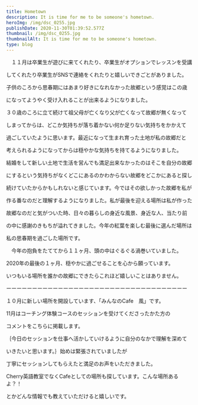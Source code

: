 ```yaml
---
title: Hometown
description: It is time for me to be someone's hometown.
heroImg: /img/dsc_0255.jpg
publishDate: 2020-11-30T01:39:52.577Z
thumbnail: /img/dsc_0255.jpg
thumbnailAlt: It is time for me to be someone's hometown.
type: blog
---
```

　１１月は卒業生が遊びに来てくれたり、卒業生がオプションでレッスンを受講

してくれたり卒業生がSNSで連絡をくれたりと嬉しいできごとがありました。

子供のころから思春期にはあまり好きになれなかった故郷という感覚はこの歳

になってようやく受け入れることが出来るようになりました。

３０歳のころに立て続けて祖父母が亡くなり父が亡くなって故郷が無くなって

しまってからは、どこか気持ちが落ち着かない何か足りない気持ちをかかえて

過ごしていたように思います。最近になって生まれ育った土地が私の故郷だと

考えられるようになってからは穏やかな気持ちを持てるようになりました。

結婚をして新しい土地で生活を営んでも満足出来なかったのはそこを自分の故郷

にするという気持ちがなくどこにあるのかわからない故郷をどこかにあると探し

続けていたからかもしれないと感じています。今ではその欲しかった故郷を私が

作る番なのだと理解するようになりました。私が最後を迎える場所は私が作った

故郷なのだと気がついた時、日々の暮らしの身近な風景、身近な人、当たり前

の中に感謝のきもちが溢れてきました。今年の紅葉を楽しむ最後に選んだ場所は

私の思春期を過ごした場所です。

　今年の抱負をたててから１１ヶ月、頭の中はぐるぐる渦巻いていました。

2020年の最後の１ヶ月、穏やかに過ごせることを心から願っています。

いつもいる場所を誰かの故郷にできたらこれほど嬉しいことはありません。

ーーーーーーーーーーーーーーーーーーーーーーーーーーーーーーーーーーー

１０月に新しい場所を開設しています、「みんなのCafe　風」です。

11月はコーチング体験コースのセッションを受けてくださったかた方の

コメントをこちらに掲載します。

｛今日のセッションを仕事へ活かしていけるように自分のなかで理解を深めて

いきたいと思います。｝始めは緊張されていましたが

丁寧にセッションしてもらえたと満足のお声をいただきました。

Cherry英語教室でなくCafeとしての場所も探しています。こんな場所あるよ？！

とかどんな情報でも教えていただけると嬉しいです。